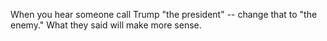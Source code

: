 When you hear someone call Trump "the president" -- change that to "the enemy." What they said will make more sense.
